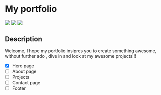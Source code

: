 # My portfolio
![](https://img.shields.io/badge/Code-HTML5-informational?style=flat&logo=html5&color=E34f26)
![](https://img.shields.io/badge/Style-CSS3-informational?style=flat&logo=css3&color=1572B6)
![](https://img.shields.io/badge/Code-React-informational?style=flat&logo=react&color=61DAFB)

## Description
Welcome, I hope my portfolio insipres you to create something awesome, without further ado , dive in and look at my awesome projects!!!
- [x] Hero page
- [ ] About page
- [ ] Projects
- [ ] Contact page
- [ ] Footer
